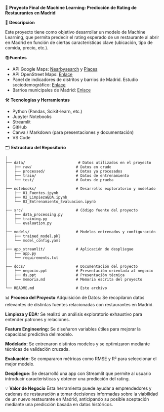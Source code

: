 🧠 **Proyecto Final de Machine Learning: Predicción de Rating de Restaurantes en Madrid**

📌 **Descripción**

Este proyecto tiene como objetivo desarrollar un modelo de Machine Learning, que permita predecir el rating esperado de un restaurante al abrir en Madrid en función de ciertas características clave (ubicación, tipo de comida, precio, etc.).

📚**Fuentes**
- API Google Maps: [Nearbysearch](https://developers.google.com/maps/documentation/places/web-service/search-nearby?hl=es-419) y [Places](https://developers.google.com/maps/documentation/places/web-service?hl=es-419)
- API OpenStreet Maps: [Enlace](https://wiki.openstreetmap.org/wiki/API)
- Panel de indicadores de distritos y barrios de Madrid. Estudio sociodemográfico: [Enlace](https://datos.madrid.es/portal/site/egob/menuitem.c05c1f754a33a9fbe4b2e4b284f1a5a0/?vgnextoid=71359583a773a510VgnVCM2000001f4a900aRCRD&vgnextchannel=374512b9ace9f310VgnVCM100000171f5a0aRCRD&vgnextfmt=default)
- Barrios municipales de Madrid: [Enlace](https://geoportal.madrid.es/IDEAM_WBGEOPORTAL/dataset.iam?id=422fa235-762b-11e9-861d-ecb1d753f6e8)

🛠️ **Tecnologías y Herramientas**
  - Python (Pandas, Scikit-learn, etc.)
  - Jupyter Notebooks
  - Streamlit
  - GitHub
  - Canva / Markdown (para presentaciones y documentación)
  - VS Code

🗂️ **Estructura del Repositorio**
```
│
├── data/                        # Datos utilizados en el proyecto
│   ├── raw/                    # Datos en crudo
│   ├── processed/              # Datos ya procesados
│   ├── train/                  # Datos de entrenamiento
│   └── test/                   # Datos de prueba
│
├── notebooks/                  # Desarrollo exploratorio y modelado
│   ├── 01_Fuentes.ipynb
│   ├── 02_LimpiezaEDA.ipynb
│   └── 03_Entrenamiento_Evaluacion.ipynb
│
├── src/                        # Código fuente del proyecto
│   ├── data_processing.py
│   ├── training.py
│   └── evaluation.py
│
├── models/                     # Modelos entrenados y configuración
│   ├── trained_model.pkl
│   └── model_config.yaml
│
├── app_streamlit/              # Aplicación de despliegue
│   ├── app.py
│   └── requirements.txt
│
├── docs/                       # Documentación del proyecto
│   ├── negocio.ppt             # Presentación orientada al negocio
│   ├── ds.ppt                  # Presentación técnica
│   └── memoria.md              # Memoria escrita del proyecto
│
└── README.md                   # Este archivo
```
📊 **Proceso del Proyecto**
Adquisición de Datos: Se recopilaron datos relevantes de distintas fuentes relacionadas con restaurantes en Madrid.

**Limpieza y EDA:** Se realizó un análisis exploratorio exhaustivo para entender patrones y relaciones.

**Feature Engineering:** Se diseñaron variables útiles para mejorar la capacidad predictiva del modelo.

**Modelado:** Se entrenaron distintos modelos y se optimizaron mediante técnicas de validación cruzada.

**Evaluación:** Se compararon métricas como RMSE y R² para seleccionar el mejor modelo.

**Despliegue:** Se desarrolló una app con Streamlit que permite al usuario introducir características y obtener una predicción del rating.

💡 **Valor de Negocio**
Esta herramienta puede ayudar a emprendedores y cadenas de restauración a tomar decisiones informadas sobre la viabilidad de un nuevo restaurante en Madrid, anticipando su posible aceptación mediante una predicción basada en datos históricos.
